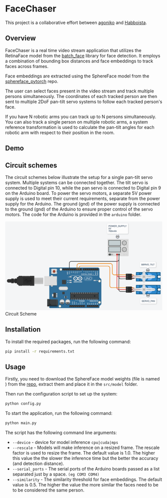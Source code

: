 # FaceChaser
This project is a collaborative effort between [agoniko](https://github.com/agoniko) and [Habboista](https://github.com/Habboista).
## Overview

FaceChaser is a real time video stream application that utilizes the RetinaFace model from the [batch_face](https://github.com/elliottzheng/batch-face) library for face detection. It employs a combination of bounding box distances and face embeddings to track faces across frames.

Face embeddings are extracted using the SphereFace model from the [sphereface_pytorch](https://github.com/clcarwin/sphereface_pytorch) repo. 

The user can select faces present in the video stream and track multiple persons simultaneously. The coordinates of each tracked person are then sent to multiple 2DoF pan-tilt servo systems to follow each tracked person's face.

If you have N robotic arms you can track up to N persons simultaneously. You can also track a single person on multiple robotic arms, a system reference transformation is used to calculate the pan-tilt angles for each robotic arm with respect to their position in the room.

## Demo

## Circuit schemes
The circuit schemes below illustrate the setup for a single pan-tilt servo system. Multiple systems can be connected together. The tilt servo is connected to Digital pin 10, while the pan servo is connected to Digital pin 9 on the Arduino board. To power the servo motors, a separate 5V power supply is used to meet their current requirements, separate from the power supply for the Arduino. The ground (gnd) of the power supply is connected to the ground (gnd) of the Arduino to ensure proper control of the servo motors.
The code for the Arduino is provided in the `arduino` folder.

<img src = "circuit.png"> Circuit Scheme </img>

## Installation
To install the required packages, run the following command:
```bash
pip install -r requirements.txt
```

## Usage
Firstly, you need to download the SphereFace model weights (file is named ) from the [repo](https://github.com/clcarwin/sphereface_pytorch/tree/master/model), extract them and place it in the `src/model` folder.

Then run the configuration script to set up the system:
```bash
python config.py
```

To start the application, run the following command:
```bash
python main.py
```

The script has the following command line arguments:
- `--device` - device for model inference `cpu|cuda|mps`
- `--rescale` - Models will make inference on a resized frame. The rescale factor is used to resize the frame. The default value is 1.0.
The higher this value the the slower the inference time but the better the accuracy (and detection distance).
- `--serial_ports` - The serial ports of the Arduino boards passed as a list separated just by a space. `(eg COM3 COM4)`
- `--similarity` - The similarity threshold for face embeddings. The default value is 0.5. The higher the value the more similar the faces need to be to be considered the same person.


